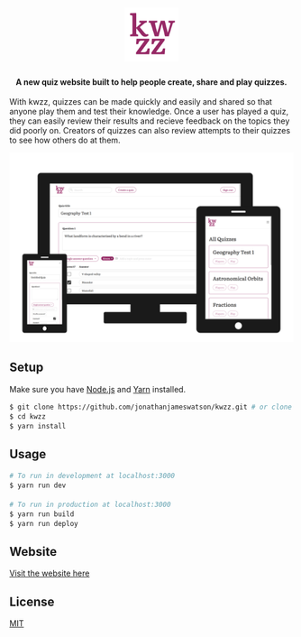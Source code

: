 <h1 align="center">
<img src="./static/icon.png" alt="Logo" width="96" height="96">
<br>
</h1>

<h4 align="center">A new quiz website built to help people create, share and play quizzes.</h4>

With kwzz, quizzes can be made quickly and easily and shared so that anyone play them and test their knowledge. Once a user has played a quiz, they can easily review their results and recieve feedback on the topics they did poorly on. Creators of quizzes can also review attempts to their quizzes to see how others do at them.

<p align="center">
  <img src="./assets/kwzz.png" alt="Screenshots" width="650">
</p>

## Setup

Make sure you have [Node.js](https://nodejs.org/) and [Yarn](https://yarnpkg.com/) installed.
``` bash
$ git clone https://github.com/jonathanjameswatson/kwzz.git # or clone your own fork
$ cd kwzz
$ yarn install
```

## Usage

``` bash
# To run in development at localhost:3000
$ yarn run dev

# To run in production at localhost:3000
$ yarn run build
$ yarn run deploy
```

## Website

[Visit the website here](https://kwzz.xyz/)

## License

[MIT](https://choosealicense.com/licenses/mit/)

